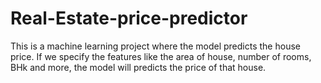 # Real-Estate-price-predictor
This is a machine learning project where the model predicts the house price. If we specify the features like the area of house, number of rooms, BHk and more, the model will predicts the price of that house.
